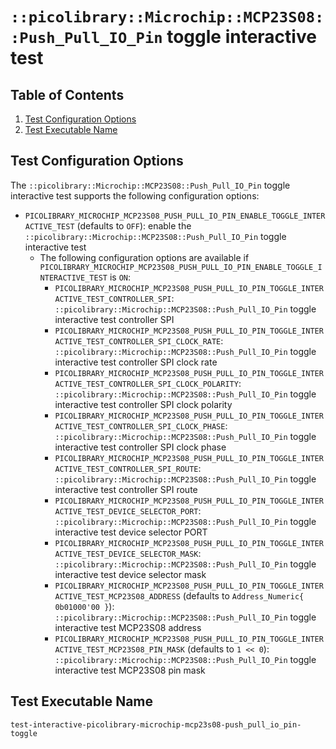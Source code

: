 # `::picolibrary::Microchip::MCP23S08::Push_Pull_IO_Pin` toggle interactive test

## Table of Contents
1. [Test Configuration Options](#test-configuration-options)
1. [Test Executable Name](#test-executable-name)

## Test Configuration Options
The `::picolibrary::Microchip::MCP23S08::Push_Pull_IO_Pin` toggle interactive test
supports the following configuration options:
- `PICOLIBRARY_MICROCHIP_MCP23S08_PUSH_PULL_IO_PIN_ENABLE_TOGGLE_INTERACTIVE_TEST`
  (defaults to `OFF`): enable the `::picolibrary::Microchip::MCP23S08::Push_Pull_IO_Pin`
  toggle interactive test
    - The following configuration options are available if
      `PICOLIBRARY_MICROCHIP_MCP23S08_PUSH_PULL_IO_PIN_ENABLE_TOGGLE_INTERACTIVE_TEST` is
      `ON`:
        - `PICOLIBRARY_MICROCHIP_MCP23S08_PUSH_PULL_IO_PIN_TOGGLE_INTERACTIVE_TEST_CONTROLLER_SPI`:
          `::picolibrary::Microchip::MCP23S08::Push_Pull_IO_Pin` toggle interactive test
          controller SPI
        - `PICOLIBRARY_MICROCHIP_MCP23S08_PUSH_PULL_IO_PIN_TOGGLE_INTERACTIVE_TEST_CONTROLLER_SPI_CLOCK_RATE`:
          `::picolibrary::Microchip::MCP23S08::Push_Pull_IO_Pin` toggle interactive test
          controller SPI clock rate
        - `PICOLIBRARY_MICROCHIP_MCP23S08_PUSH_PULL_IO_PIN_TOGGLE_INTERACTIVE_TEST_CONTROLLER_SPI_CLOCK_POLARITY`:
          `::picolibrary::Microchip::MCP23S08::Push_Pull_IO_Pin` toggle interactive test
          controller SPI clock polarity
        - `PICOLIBRARY_MICROCHIP_MCP23S08_PUSH_PULL_IO_PIN_TOGGLE_INTERACTIVE_TEST_CONTROLLER_SPI_CLOCK_PHASE`:
          `::picolibrary::Microchip::MCP23S08::Push_Pull_IO_Pin` toggle interactive test
          controller SPI clock phase
        - `PICOLIBRARY_MICROCHIP_MCP23S08_PUSH_PULL_IO_PIN_TOGGLE_INTERACTIVE_TEST_CONTROLLER_SPI_ROUTE`:
          `::picolibrary::Microchip::MCP23S08::Push_Pull_IO_Pin` toggle interactive test
          controller SPI route
        - `PICOLIBRARY_MICROCHIP_MCP23S08_PUSH_PULL_IO_PIN_TOGGLE_INTERACTIVE_TEST_DEVICE_SELECTOR_PORT`:
          `::picolibrary::Microchip::MCP23S08::Push_Pull_IO_Pin` toggle interactive test
          device selector PORT
        - `PICOLIBRARY_MICROCHIP_MCP23S08_PUSH_PULL_IO_PIN_TOGGLE_INTERACTIVE_TEST_DEVICE_SELECTOR_MASK`:
          `::picolibrary::Microchip::MCP23S08::Push_Pull_IO_Pin` toggle interactive test
          device selector mask
        - `PICOLIBRARY_MICROCHIP_MCP23S08_PUSH_PULL_IO_PIN_TOGGLE_INTERACTIVE_TEST_MCP23S08_ADDRESS`
          (defaults to `Address_Numeric{ 0b01000'00 }`):
          `::picolibrary::Microchip::MCP23S08::Push_Pull_IO_Pin` toggle interactive test
          MCP23S08 address
        - `PICOLIBRARY_MICROCHIP_MCP23S08_PUSH_PULL_IO_PIN_TOGGLE_INTERACTIVE_TEST_MCP23S08_PIN_MASK`
          (defaults to `1 << 0`): `::picolibrary::Microchip::MCP23S08::Push_Pull_IO_Pin`
          toggle interactive test MCP23S08 pin mask

## Test Executable Name
`test-interactive-picolibrary-microchip-mcp23s08-push_pull_io_pin-toggle`

